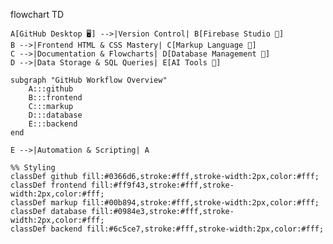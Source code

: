 flowchart TD

    A[GitHub Desktop 🖥️] -->|Version Control| B[Firebase Studio 🎨]
    B -->|Frontend HTML & CSS Mastery| C[Markup Language 🧾]
    C -->|Documentation & Flowcharts| D[Database Management 💾]
    D -->|Data Storage & SQL Queries| E[AI Tools 🤖]

    subgraph "GitHub Workflow Overview"
        A:::github
        B:::frontend
        C:::markup
        D:::database
        E:::backend
    end

    E -->|Automation & Scripting| A

    %% Styling
    classDef github fill:#0366d6,stroke:#fff,stroke-width:2px,color:#fff;
    classDef frontend fill:#ff9f43,stroke:#fff,stroke-width:2px,color:#fff;
    classDef markup fill:#00b894,stroke:#fff,stroke-width:2px,color:#fff;
    classDef database fill:#0984e3,stroke:#fff,stroke-width:2px,color:#fff;
    classDef backend fill:#6c5ce7,stroke:#fff,stroke-width:2px,color:#fff;
